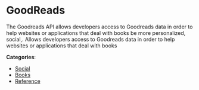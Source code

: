 # GoodReads


The Goodreads API allows developers access to Goodreads data in order to help websites or applications that deal with books be more personalized, social,. Allows developers access to Goodreads data in order to help websites or applications that deal with books



**Categories**:
- [Social](https://github.com/apis-list/apis-list#social)
- [Books](https://github.com/apis-list/apis-list#books)
- [Reference](https://github.com/apis-list/apis-list#reference)






